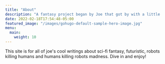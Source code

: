 ```yaml
---
title: "About"
description: "A fantasy project began by Joe that got by with a little help from his friends."
date: 2022-02-18T17:54:48-05:00
featured_image: "/images/gohugo-default-sample-hero-image.jpg"
menu:
  main:
    weight: 10
---
```


This site is for all of joe's cool writings about sci-fi fantasy, futuristic, robots killing humans and humans killing robots madness. Dive in and enjoy!
